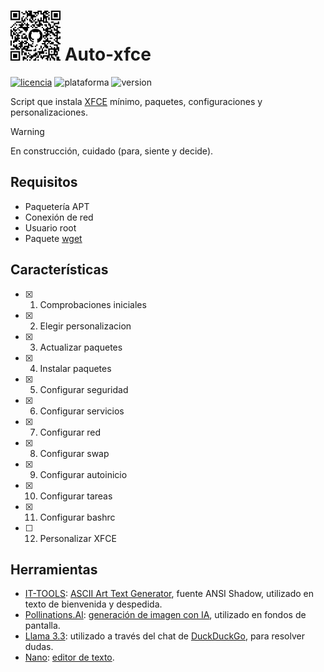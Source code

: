 # [<img alt="qr-code" src=".github/img/qr-code.png" width="80" height="80">](https://github.com/AlexGracia/Auto-xfce) Auto-xfce
[![licencia](https://img.shields.io/github/license/AlexGracia/Auto-xfce?label=licencia&logo=Open-Access&style=flat-square)](LICENSE.md)
![plataforma](https://img.shields.io/badge/plataforma-linux-%23FCC624?style=flat-square&logo=linux)
![version](https://img.shields.io/badge/%E2%9A%A0%EF%B8%8F%20version-0.11.0-%23FCC624?style=flat-square)

Script que instala [XFCE](https://www.xfce.org/) mínimo, paquetes, configuraciones y personalizaciones.

> [!WARNING]
> En construcción, cuidado (para, siente y decide).

## Requisitos
- Paquetería APT
- Conexión de red
- Usuario root
- Paquete [wget](https://www.gnu.org/software/wget/)

## Características
- [x] 1. Comprobaciones iniciales
- [x] 2. Elegir personalizacion
- [x] 3. Actualizar paquetes
- [x] 4. Instalar paquetes
- [x] 5. Configurar seguridad
- [x] 6. Configurar servicios
- [x] 7. Configurar red
- [x] 8. Configurar swap
- [x] 9. Configurar autoinicio
- [x] 10. Configurar tareas
- [x] 11. Configurar bashrc
- [ ] 12. Personalizar XFCE

## Herramientas
- [IT-TOOLS](https://github.com/CorentinTh/it-tools): [ASCII Art Text Generator](https://it-tools.tech/ascii-text-drawer), fuente ANSI Shadow, utilizado en texto de bienvenida y despedida.
- [Pollinations.AI](https://github.com/pollinations/pollinations): [generación de imagen con IA](https://pollinations.ai/), utilizado en fondos de pantalla.
- [Llama 3.3](https://github.com/meta-llama/llama3): utilizado a través del chat de [DuckDuckGo](https://Duck.ai), para resolver dudas.
- [Nano](https://www.nano-editor.org/git.php): [editor de texto](https://www.nano-editor.org/docs.php).
